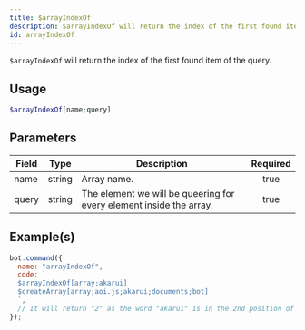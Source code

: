 ```yaml
---
title: $arrayIndexOf
description: $arrayIndexOf will return the index of the first found item of the query.
id: arrayIndexOf
---
```


`$arrayIndexOf` will return the index of the first found item of the query.

## Usage

```php
$arrayIndexOf[name;query]
```

## Parameters

| Field | Type   | Description                                                         | Required |
| ----- | ------ | ------------------------------------------------------------------- | :------: |
| name  | string | Array name.                                                         |   true   |
| query | string | The element we will be queering for every element inside the array. |   true   |

## Example(s)

```javascript
bot.command({
  name: "arrayIndexOf",
  code: `
  $arrayIndexOf[array;akarui]
  $createArray[array;aoi.js;akarui;documents;bot]
  `,
  // It will return "2" as the word "akarui" is in the 2nd position of the array.
});
```

